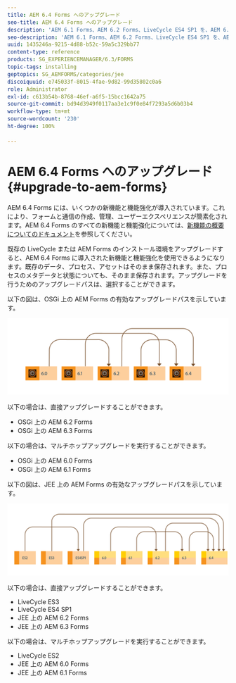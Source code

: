 ```yaml
---
title: AEM 6.4 Forms へのアップグレード
seo-title: AEM 6.4 Forms へのアップグレード
description: 'AEM 6.1 Forms、AEM 6.2 Forms、LiveCycle ES4 SP1 を、AEM 6.3 Forms に直接アップグレードすることができます。 '
seo-description: 'AEM 6.1 Forms、AEM 6.2 Forms、LiveCycle ES4 SP1 を、AEM 6.3 Forms に直接アップグレードすることができます。 '
uuid: 1435246a-9215-4d88-b52c-59a5c329bb77
content-type: reference
products: SG_EXPERIENCEMANAGER/6.3/FORMS
topic-tags: installing
geptopics: SG_AEMFORMS/categories/jee
discoiquuid: e745033f-8015-4fae-9d82-99d35802c0a6
role: Administrator
exl-id: c613b54b-8768-46ef-a6f5-15bcc1642a75
source-git-commit: bd94d3949f0117aa3e1c9f0e84f7293a5d6b03b4
workflow-type: tm+mt
source-wordcount: '230'
ht-degree: 100%

---
```


# AEM 6.4 Forms へのアップグレード{#upgrade-to-aem-forms}

AEM 6.4 Forms には、いくつかの新機能と機能強化が導入されています。これにより、フォームと通信の作成、管理、ユーザーエクスペリエンスが簡素化されます。AEM 6.4 Forms のすべての新機能と機能強化については、[新機能の概要についてのドキュメント](/help/forms/using/whats-new.md)を参照してください。

既存の LiveCycle または AEM Forms のインストール環境をアップグレードすると、AEM 6.4 Forms に導入された新機能と機能強化を使用できるようになります。既存のデータ、プロセス、アセットはそのまま保存されます。また、プロセスのメタデータと状態についても、そのまま保存されます。アップグレードを行うためのアップグレードパスは、選択することができます。

以下の図は、OSGi 上の AEM Forms の有効なアップグレードパスを示しています。

![](do-not-localize/osgi-upgrade.png)

以下の場合は、直接アップグレードすることができます。

* OSGi 上の AEM 6.2 Forms
* OSGi 上の AEM 6.3 Forms

以下の場合は、マルチホップアップグレードを実行することができます。

* OSGi 上の AEM 6.0 Forms
* OSGi 上の AEM 6.1 Forms

以下の図は、JEE 上の AEM Forms の有効なアップグレードパスを示しています。

![](do-not-localize/jee-upgrade-6-4.png)

以下の場合は、直接アップグレードすることができます。

* LiveCycle ES3
* LiveCycle ES4 SP1
* JEE 上の AEM 6.2 Forms
* JEE 上の AEM 6.3 Forms

以下の場合は、マルチホップアップグレードを実行することができます。

* LiveCycle ES2
* JEE 上の AEM 6.0 Forms
* JEE 上の AEM 6.1 Forms
